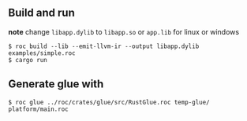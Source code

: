 ## Build and run

**note** change `libapp.dylib` to `libapp.so` or `app.lib` for linux or windows

```
$ roc build --lib --emit-llvm-ir --output libapp.dylib examples/simple.roc
$ cargo run
```

## Generate glue with

```
$ roc glue ../roc/crates/glue/src/RustGlue.roc temp-glue/ platform/main.roc
```
